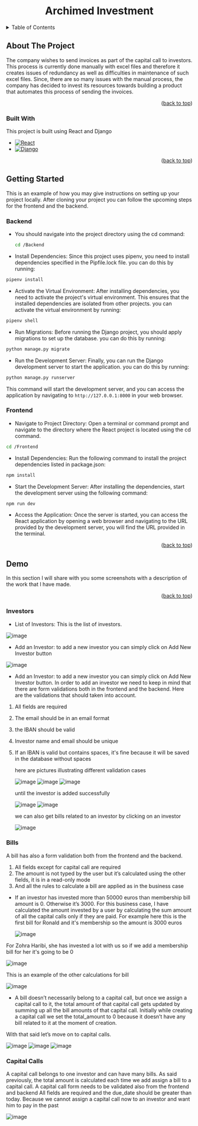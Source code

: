 <h1 align="center">Archimed Investment</h1>





<!-- TABLE OF CONTENTS -->
<details>
  <summary>Table of Contents</summary>
  <ol>
    <li>
      <a href="#about-the-project">About The Project</a>
      <ul>
        <li><a href="#built-with">Built With</a></li>
      </ul>
    </li>
    <li>
      <a href="#getting-started">Getting Started</a>
      <ul>
        <li><a href="#backend">Backend</a></li>
        <li><a href="#frontend">Frontend</a></li>
      </ul>
    </li>
    <li>
      <a href="#demo">Demo</a>
        <ul>
        <li><a href="#investors">Investors</a></li>
        <li><a href="#bills">Bills</a></li>
        <li><a href="#capital-calls">Capital Calls</a></li>
      </ul>
    </li>
  </ol>
</details>



<!-- ABOUT THE PROJECT -->
## About The Project

The company wishes to send invoices as part of the capital call to investors. This
process is currently done manually with excel files and therefore it creates issues
of redundancy as well as difficulties in maintenance of such excel files. Since,
there are so many issues with the manual process, the company has decided to
invest its resources towards building a product that automates this process of
sending the invoices.

<p align="right">(<a href="#readme-top">back to top</a>)</p>



### Built With

This project is built using React and Django
* [![React][React.js]][React-url]
* [![Django][django]][django-url]

<p align="right">(<a href="#readme-top">back to top</a>)</p>





<!-- GETTING STARTED -->
## Getting Started

This is an example of how you may give instructions on setting up your project locally.
After cloning your project you can follow the upcoming steps for the frontend and the backend.

### Backend
  
* You should navigate into the project directory using the cd command:
  ```sh
  cd /Backend
  ```
* Install Dependencies:
Since this project uses pipenv, you need to install dependencies specified in the Pipfile.lock file. you can do this by running:

```sh
pipenv install
```

* Activate the Virtual Environment:
After installing dependencies, you need to activate the project's virtual environment. This ensures that the installed dependencies are isolated from other projects. you can activate the virtual environment by running:

``` sh 
pipenv shell
```

* Run Migrations:
Before running the Django project, you should apply migrations to set up the database. you can do this by running:

``` sh 
python manage.py migrate
```
* Run the Development Server:
Finally, you can run the Django development server to start the application. you can do this by running:

``` sh 
python manage.py runserver
```
This command will start the development server, and you can access the application by navigating to ```http://127.0.0.1:8000``` in your web browser.

### Frontend

* Navigate to Project Directory: Open a terminal or command prompt and navigate to the directory where the React project is located using the cd command.
```sh 
cd /Frontend
```
* Install Dependencies: Run the following command to install the project dependencies listed in package.json:

```sh
npm install
```
* Start the Development Server: After installing the dependencies, start the development server using the following command:

```sh
npm run dev
```
* Access the Application: Once the server is started, you can access the React application by opening a web browser and navigating to the URL provided by the development server, you will find the URL provided in the terminal.


<p align="right">(<a href="#readme-top">back to top</a>)</p>



<!-- USAGE EXAMPLES -->
## Demo

In this section I will share with you some screenshots with a description of the work that I have made.

<p align="right">(<a href="#readme-top">back to top</a>)</p>

### Investors


* List of Investors:
This is the list of investors.


![image](https://github.com/zohraharibi/archimed-investment/assets/162974399/f4693b41-922d-457b-917b-75c502fbef25)


* Add an Investor:
to add a new investor you can simply click on Add New Investor button

![image](https://github.com/zohraharibi/archimed-investment/assets/162974399/dc36a889-e55f-41c3-b932-07f2923834a5)

* Add an Investor:
to add a new investor you can simply click on Add New Investor button.
In order to add an investor we need to keep in mind that there are form validations both in the frontend and the backend. Here are the validations that should taken into account.
1. All fields are required
2. The email should be in an email format
3. the IBAN should be valid
4. Investor name and email should be unique
5. If an IBAN is valid but contains spaces, it's fine because it will be saved in the database without spaces

   here are pictures illustrating different validation cases

   ![image](https://github.com/zohraharibi/archimed-investment/assets/162974399/8678e5be-26c8-429a-87d0-85ce86a4f15f)
   ![image](https://github.com/zohraharibi/archimed-investment/assets/162974399/ed48d0c1-ecf6-4d9c-a4d8-c37fc9362fab)
   ![image](https://github.com/zohraharibi/archimed-investment/assets/162974399/3532e13c-c11f-4dd5-9b9b-d83c31da1ff3)

   until the investor is added successfully

   ![image](https://github.com/zohraharibi/archimed-investment/assets/162974399/b0b9dfd4-216e-471e-afe8-1d13cd9613d0)
   ![image](https://github.com/zohraharibi/archimed-investment/assets/162974399/1a4d013e-8a3d-411c-92ef-ff3dfada6ecd)

   we can also get bills related to an investor by clicking on an investor

   ![image](https://github.com/zohraharibi/archimed-investment/assets/162974399/88731a11-4192-4e96-ae39-29a8f94d7076)













### Bills

A bill has also a form validation both from the frontend and the backend.

1. All fields except for capital call are required
2. The amount is not typed by the user but it’s calculated using the other fields, it is in a read-only mode
3. And all the rules to calculate a bill are applied as in the business case
* If an investor has invested more than 50000 euros than membership bill amount is 0. Otherwise it’s 3000. For this business case, I have calculated the amount invested by a user by calculating the sum amount of all the capital calls only if they are paid.
  For example here this is the first bill for Ronald and it's membership so the amount is 3000 euros

  ![image](https://github.com/zohraharibi/archimed-investment/assets/162974399/f1909e04-e78f-4427-a587-f4ffd94708d6)

For Zohra Haribi, she has invested a lot with us so if we add a membership bill for her it's going to be 0

![image](https://github.com/zohraharibi/archimed-investment/assets/162974399/99ef078f-1c80-4931-82d2-ab65f1d89af9)


This is an example of the other calculations for bill

![image](https://github.com/zohraharibi/archimed-investment/assets/162974399/7a97f633-3ee3-431e-837d-d048e46f654b)



* A bill doesn’t necessarily belong to a capital call, but once we assign a capital call to it, the total amount of that capital call gets updated by summing up all the bill amounts of that capital call. Initially while creating a capital call we set the total_amount to 0 because it doesn’t have any bill related to it at the moment of creation.

With that said let’s move on to capital calls.


![image](https://github.com/zohraharibi/archimed-investment/assets/162974399/4b55fab6-f00c-4ec7-af18-1d488e7965ad)
![image](https://github.com/zohraharibi/archimed-investment/assets/162974399/6feb9f59-4120-4836-9bd8-0a07b12fe15c)
![image](https://github.com/zohraharibi/archimed-investment/assets/162974399/a3750c08-5bf0-4dbd-b119-4d3635429340)



### Capital Calls


A capital call belongs to one investor and can have many bills. As said previously, the total amount is calculated each time we add assign a bill to a capital call.
A capital call form needs to be validated also from the frontend and backend
All fields are required and the due_date should be greater than today. Because we cannot assign a capital call now to an investor and want him to pay in the past

![image](https://github.com/zohraharibi/archimed-investment/assets/162974399/09c14621-9401-4572-8a11-2139c8febe08)
















<!-- MARKDOWN LINKS & IMAGES -->
<!-- https://www.markdownguide.org/basic-syntax/#reference-style-links -->
[React.js]: https://img.shields.io/badge/React-20232A?style=for-the-badge&logo=react&logoColor=61DAFB
[React-url]: https://reactjs.org/
[django]:https://img.shields.io/badge/Django-092E20?style=for-the-badge&logo=django&logoColor=green
[django-url]: https://www.djangoproject.com/










